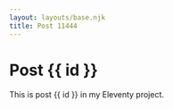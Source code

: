 ```yaml
---
layout: layouts/base.njk
title: Post 11444
---
```


# Post {{ id }}

This is post {{ id }} in my Eleventy project.
